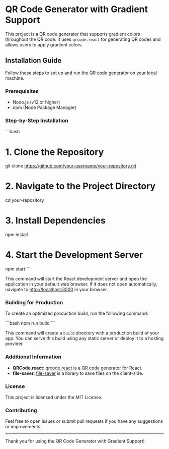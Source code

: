 # QR Code Generator with Gradient Support

This project is a QR code generator that supports gradient colors throughout the QR code. It uses `qrcode.react` for generating QR codes and allows users to apply gradient colors.

## Installation Guide

Follow these steps to set up and run the QR code generator on your local machine.

### Prerequisites

- Node.js (v12 or higher)
- npm (Node Package Manager)

### Step-by-Step Installation

\```bash
# 1. Clone the Repository
git clone https://github.com/your-username/your-repository.git

# 2. Navigate to the Project Directory
cd your-repository

# 3. Install Dependencies
npm install

# 4. Start the Development Server
npm start
\```

This command will start the React development server and open the application in your default web browser. If it does not open automatically, navigate to [http://localhost:3000](http://localhost:3000) in your browser.

### Building for Production

To create an optimized production build, run the following command:

\```bash
npm run build
\```

This command will create a `build` directory with a production build of your app. You can serve this build using any static server or deploy it to a hosting provider.

### Additional Information

- **QRCode.react**: [qrcode.react](https://github.com/zpao/qrcode.react) is a QR code generator for React.
- **file-saver**: [file-saver](https://github.com/eligrey/FileSaver.js/) is a library to save files on the client-side.

### License

This project is licensed under the MIT License.

### Contributing

Feel free to open issues or submit pull requests if you have any suggestions or improvements.

---

Thank you for using the QR Code Generator with Gradient Support!
